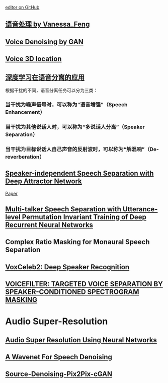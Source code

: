 [editor on GitHub](https://github.com/fsword73/jianyang.github.io/edit/master/Speech-Enhancement.md)

## [语音处理 by Vanessa_Feng](http://www.cnblogs.com/Vanessa-Feng/category/1068515.html)
## [Voice Denoising by GAN](https://github.com/ghunkins/Voice-Denoising-AN)
## [Voice 3D location](https://github.com/ghunkins/Binaural-Source-Localization-CNN)
## [深度学习在语音分离的应用 ](https://www.zhihu.com/question/66586141/answer/245148124)

根据干扰的不同，语音分离任务可以分为三类：
### 当干扰为噪声信号时，可以称为“语音增强”（Speech Enhancement）
### 当干扰为其他说话人时，可以称为“多说话人分离”（Speaker Separation）
### 当干扰为目标说话人自己声音的反射波时，可以称为“解混响”（De-reverberation）

## [Speaker-independent Speech Separation with Deep Attractor Network](https://github.com/khaotik/DaNet-Tensorflow)
  [Paper](https://arxiv.org/abs/1707.03634) 

## [Multi-talker Speech Separation with Utterance-level Permutation Invariant Training of Deep Recurrent Neural Networks](https://arxiv.org/pdf/1703.06284.pdf)
## Complex Ratio Masking for Monaural Speech Separation
## [VoxCeleb2: Deep Speaker Recognition](https://github.com/HarryVolek/PyTorch_Speaker_Verification)
## [VOICEFILTER: TARGETED VOICE SEPARATION BY SPEAKER-CONDITIONED SPECTROGRAM MASKING](https://arxiv.org/abs/1810.04826)

# Audio Super-Resolution
## [Audio Super Resolution Using Neural Networks](https://github.com/kuleshov/audio-super-res)
## [A Wavenet For Speech Denoising](https://github.com/drethage/speech-denoising-wavenet)
## [Source-Denoising-Pix2Pix-cGAN](https://github.com/ghunkins/Voice-Denoising-AN)
